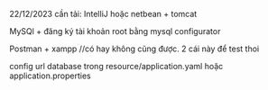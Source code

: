 
22/12/2023
cần tải:
IntelliJ hoặc netbean + tomcat

MySQl + đăng ký tài khoản root bằng mysql configurator

Postman + xampp //có hay không cũng được. 2 cái này để test thoi

config url database trong resource/application.yaml hoặc application.properties
